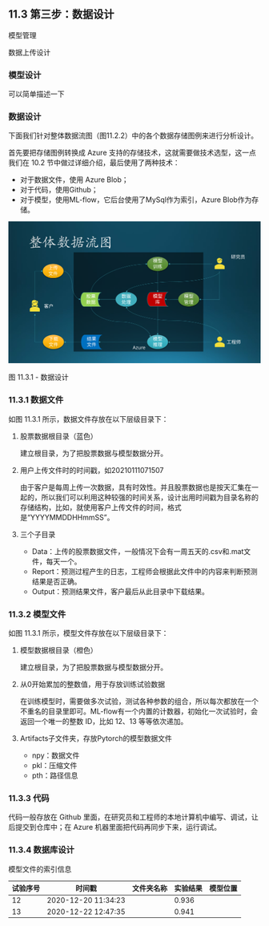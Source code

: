 ## 11.3 第三步：数据设计

模型管理

数据上传设计

### 模型设计

可以简单描述一下

### 数据设计

下面我们针对整体数据流图（图11.2.2）中的各个数据存储图例来进行分析设计。

首先要把存储图例转换成 Azure 支持的存储技术，这就需要做技术选型，这一点我们在 10.2 节中做过详细介绍，最后使用了两种技术：

- 对于数据文件，使用 Azure Blob；
- 对于代码，使用Github；
- 对于模型，使用ML-flow，它后台使用了MySql作为索引，Azure Blob作为存储。


<img src="img/Slide10.SVG"/>

图 11.3.1 - 数据设计


### 11.3.1 数据文件

如图 11.3.1 所示，数据文件存放在以下层级目录下：

1. 股票数据根目录（蓝色）
   
   建立根目录，为了把股票数据与模型数据分开。

2. 用户上传文件时的时间戳，如20210111071507
   
   由于客户是每周上传一次数据，具有时效性。并且股票数据也是按天汇集在一起的，所以我们可以利用这种较强的时间关系，设计出用时间戳为目录名称的存储结构，比如，就使用客户上传文件的时间，格式是“YYYYMMDDHHmmSS”。

3. 三个子目录
   - Data：上传的股票数据文件，一般情况下会有一周五天的.csv和.mat文件，每天一个。
   - Report：预测过程产生的日志，工程师会根据此文件中的内容来判断预测结果是否正确。
   - Output：预测结果文件，客户最后从此目录中下载结果。

### 11.3.2 模型文件

如图 11.3.1 所示，模型文件存放在以下层级目录下：

1. 模型数据根目录（橙色）
   
   建立根目录，为了把股票数据与模型数据分开。

2. 从0开始累加的整数值，用于存放训练试验数据
   
   在训练模型时，需要做多次试验，测试各种参数的组合，所以每次都放在一个不重名的目录里即可。ML-flow有一个内置的计数器，初始化一次试验时，会返回一个唯一的整数 ID，比如 12、13 等等依次递加。

3. Artifacts子文件夹，存放Pytorch的模型数据文件
   - npy：数据文件
   - pkl：压缩文件
   - pth：路径信息

### 11.3.3 代码

代码一般存放在 Github 里面，在研究员和工程师的本地计算机中编写、调试，让后提交到仓库中；在 Azure 机器里面把代码再同步下来，运行调试。

### 11.3.4 数据库设计

模型文件的索引信息

|试验序号|时间戳|文件夹名称|实验结果|模型位置|
|--|--|--|--|--|
|12|2020-12-20 11:34:23||0.936||
|13|2020-12-22 12:47:35||0.941||

